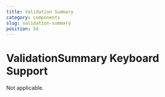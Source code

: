 ```yaml
---
title: Validation Summary
category: components
slug: validation-summary
position: 54
---
```

# ValidationSummary Keyboard Support

Not applicable.
